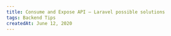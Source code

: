 ```yaml
---
title: Consume and Expose API – Laravel possible solutions
tags: Backend Tips
createdAt: June 12, 2020
---
```

